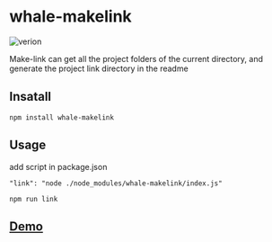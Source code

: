 # whale-makelink
![verion](https://img.shields.io/badge/npm-1.3-brightgreen.svg)

Make-link can get all the project folders of the current directory, and generate the project link directory in the readme


## Insatall
```
npm install whale-makelink
```

## Usage
add script in package.json
```
"link": "node ./node_modules/whale-makelink/index.js"
```

```
npm run link
```

## [Demo](https://dev.tencent.com/u/whalexplorer/p/prototype/git/blob/master/README.md)
